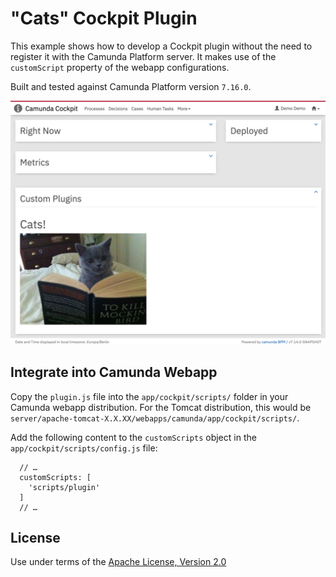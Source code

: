 "Cats" Cockpit Plugin
=====================

This example shows how to develop a Cockpit plugin without the need to register it with the Camunda Platform server. It makes use of the `customScript` property of the webapp configurations.

Built and tested against Camunda Platform version `7.16.0`.

![Screenshot](screenshot.png)


Integrate into Camunda Webapp
-----------------------------

Copy the `plugin.js` file into the `app/cockpit/scripts/` folder in your Camunda webapp distribution. For the Tomcat distribution, this would be `server/apache-tomcat-X.X.XX/webapps/camunda/app/cockpit/scripts/`.

Add the following content to the `customScripts` object in the `app/cockpit/scripts/config.js` file:

```
  // …
  customScripts: [
    'scripts/plugin'
  ]
  // …
```

License
-------

Use under terms of the [Apache License, Version 2.0](http://www.apache.org/licenses/LICENSE-2.0)
